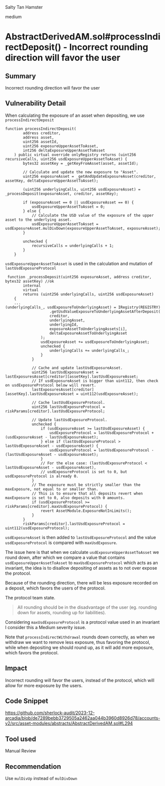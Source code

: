 Salty Tan Hamster

medium

# AbstractDerivedAM.sol#processIndirectDeposit() - Incorrect rounding direction will favor the user

## Summary
Incorrect rounding direction will favor the user

## Vulnerability Detail
When calculating the exposure of an asset when depositing, we use `processIndirectDeposit`
```solidity
function processIndirectDeposit(
        address creditor,
        address asset,
        uint256 assetId,
        uint256 exposureUpperAssetToAsset,
        int256 deltaExposureUpperAssetToAsset
    ) public virtual override onlyRegistry returns (uint256 recursiveCalls, uint256 usdExposureUpperAssetToAsset) {
        bytes32 assetKey = _getKeyFromAsset(asset, assetId);

        // Calculate and update the new exposure to "Asset".
        uint256 exposureAsset = _getAndUpdateExposureAsset(creditor, assetKey, deltaExposureUpperAssetToAsset);

        (uint256 underlyingCalls, uint256 usdExposureAsset) = _processDeposit(exposureAsset, creditor, assetKey);

        if (exposureAsset == 0 || usdExposureAsset == 0) {
            usdExposureUpperAssetToAsset = 0;
        } else {
            // Calculate the USD value of the exposure of the upper asset to the underlying asset.
            usdExposureUpperAssetToAsset = usdExposureAsset.mulDivDown(exposureUpperAssetToAsset, exposureAsset);
        }

        unchecked {
            recursiveCalls = underlyingCalls + 1;
        }
    }
```

`usdExposureUpperAssetToAsset` is used in the calculation and mutation of `lastUsdExposureProtocol`

```solidity
 function _processDeposit(uint256 exposureAsset, address creditor, bytes32 assetKey) //ok
        internal
        virtual
        returns (uint256 underlyingCalls, uint256 usdExposureAsset)
    {
    ...
(underlyingCalls_, usdExposureToUnderlyingAsset) = IRegistry(REGISTRY)
                    .getUsdValueExposureToUnderlyingAssetAfterDeposit(
                    creditor,
                    underlyingAsset,
                    underlyingId,
                    exposureAssetToUnderlyingAssets[i],
                    deltaExposureAssetToUnderlyingAsset
                );
                usdExposureAsset += usdExposureToUnderlyingAsset;
                unchecked {
                    underlyingCalls += underlyingCalls_;
                }
            }

            // Cache and update lastUsdExposureAsset.
            uint256 lastUsdExposureAsset = lastExposuresAsset[creditor][assetKey].lastUsdExposureAsset;
            // If usdExposureAsset is bigger than uint112, then check on usdExposureProtocol below will revert.
            lastExposuresAsset[creditor][assetKey].lastUsdExposureAsset = uint112(usdExposureAsset);

            // Cache lastUsdExposureProtocol.
            uint256 lastUsdExposureProtocol = riskParams[creditor].lastUsdExposureProtocol;

            // Update lastUsdExposureProtocol.
            unchecked {
                if (usdExposureAsset >= lastUsdExposureAsset) {
                    usdExposureProtocol = lastUsdExposureProtocol + (usdExposureAsset - lastUsdExposureAsset);
                } else if (lastUsdExposureProtocol > lastUsdExposureAsset - usdExposureAsset) {
                    usdExposureProtocol = lastUsdExposureProtocol - (lastUsdExposureAsset - usdExposureAsset);
                }
                // For the else case: (lastUsdExposureProtocol < lastUsdExposureAsset - usdExposureAsset),
                // usdExposureProtocol is set to 0, but usdExposureProtocol is already 0.
            }
            // The exposure must be strictly smaller than the maxExposure, not equal to or smaller than.
            // This is to ensure that all deposits revert when maxExposure is set to 0, also deposits with 0 amounts.
            if (usdExposureProtocol >= riskParams[creditor].maxUsdExposureProtocol) {
                revert AssetModule.ExposureNotInLimits();
            }
        }
        riskParams[creditor].lastUsdExposureProtocol = uint112(usdExposureProtocol);
```

`usdExposureAsset` is then added to `lastUsdExposureProtocol` and the value `usdExposureProtocol` is compared with `maxUsdExposure`.

The issue here is that when we calculate `usdExposureUpperAssetToAsset` we round down, after which we compare a value that contains `usdExposureUpperAssetToAsset` to `maxUsdExposureProtocol` which acts as an invariant, the idea is to disallow depositing of assets as to not over expose the protocol.

Because of the rounding direction, there will be less exposure recorded on a deposit, which favors the users of the protocol.

The protocol team state.
> All rounding should be in the disadvantage of the user (eg. rounding down for assets, rounding up for liabilities).

Considering `maxUsdExposureProtocol` is a protocol value used in an invariant I consider this a Medium severity issue.

Note that `processIndirectWithdrawal` rounds down correctly, as when we withdraw we want to remove less exposure, thus favoring the protocol, while when depositing we should round up, as it will add more exposure, which favors the protocol.

## Impact
Incorrect rounding will favor the users, instead of the protocol, which will allow for more exposure by the users. 

## Code Snippet
https://github.com/sherlock-audit/2023-12-arcadia/blob/de7289bebb3729505a2462aa044b3960d8926d78/accounts-v2/src/asset-modules/abstracts/AbstractDerivedAM.sol#L294

## Tool used
Manual Review

## Recommendation
Use `mulDivUp` instead of `mulDivDown`
